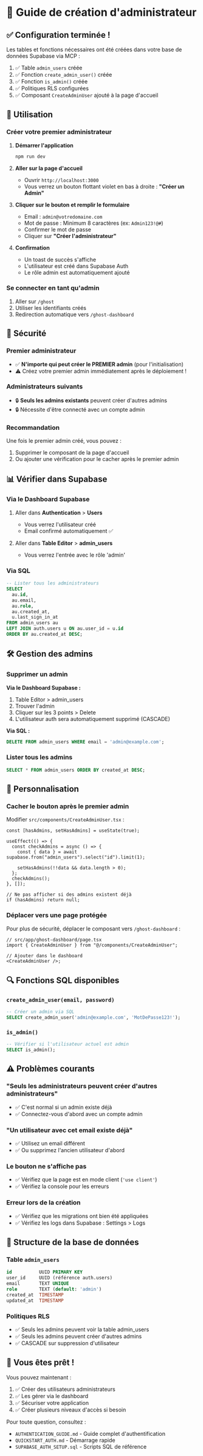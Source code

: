 # 🔑 Guide de création d'administrateur

## ✅ Configuration terminée !

Les tables et fonctions nécessaires ont été créées dans votre base de données Supabase via MCP :

1. ✅ Table `admin_users` créée
2. ✅ Fonction `create_admin_user()` créée
3. ✅ Fonction `is_admin()` créée
4. ✅ Politiques RLS configurées
5. ✅ Composant `CreateAdminUser` ajouté à la page d'accueil

## 🚀 Utilisation

### Créer votre premier administrateur

1. **Démarrer l'application**

   ```bash
   npm run dev
   ```

2. **Aller sur la page d'accueil**

   - Ouvrir `http://localhost:3000`
   - Vous verrez un bouton flottant violet en bas à droite : **"Créer un Admin"**

3. **Cliquer sur le bouton et remplir le formulaire**

   - Email : `admin@votredomaine.com`
   - Mot de passe : Minimum 8 caractères (ex: `Admin123!@#`)
   - Confirmer le mot de passe
   - Cliquer sur **"Créer l'administrateur"**

4. **Confirmation**
   - Un toast de succès s'affiche
   - L'utilisateur est créé dans Supabase Auth
   - Le rôle admin est automatiquement ajouté

### Se connecter en tant qu'admin

1. Aller sur `/ghost`
2. Utiliser les identifiants créés
3. Redirection automatique vers `/ghost-dashboard`

## 🔐 Sécurité

### Premier administrateur

- ✅ **N'importe qui peut créer le PREMIER admin** (pour l'initialisation)
- ⚠️ Créez votre premier admin immédiatement après le déploiement !

### Administrateurs suivants

- 🔒 **Seuls les admins existants** peuvent créer d'autres admins
- 🔒 Nécessite d'être connecté avec un compte admin

### Recommandation

Une fois le premier admin créé, vous pouvez :

1. Supprimer le composant de la page d'accueil
2. Ou ajouter une vérification pour le cacher après le premier admin

## 📊 Vérifier dans Supabase

### Via le Dashboard Supabase

1. Aller dans **Authentication** > **Users**

   - Vous verrez l'utilisateur créé
   - Email confirmé automatiquement ✅

2. Aller dans **Table Editor** > **admin_users**
   - Vous verrez l'entrée avec le rôle 'admin'

### Via SQL

```sql
-- Lister tous les administrateurs
SELECT
  au.id,
  au.email,
  au.role,
  au.created_at,
  u.last_sign_in_at
FROM admin_users au
LEFT JOIN auth.users u ON au.user_id = u.id
ORDER BY au.created_at DESC;
```

## 🛠️ Gestion des admins

### Supprimer un admin

**Via le Dashboard Supabase :**

1. Table Editor > admin_users
2. Trouver l'admin
3. Cliquer sur les 3 points > Delete
4. L'utilisateur auth sera automatiquement supprimé (CASCADE)

**Via SQL :**

```sql
DELETE FROM admin_users WHERE email = 'admin@example.com';
```

### Lister tous les admins

```sql
SELECT * FROM admin_users ORDER BY created_at DESC;
```

## 🎨 Personnalisation

### Cacher le bouton après le premier admin

Modifier `src/components/CreateAdminUser.tsx` :

```tsx
const [hasAdmins, setHasAdmins] = useState(true);

useEffect(() => {
  const checkAdmins = async () => {
    const { data } = await supabase.from("admin_users").select("id").limit(1);

    setHasAdmins(!!data && data.length > 0);
  };
  checkAdmins();
}, []);

// Ne pas afficher si des admins existent déjà
if (hasAdmins) return null;
```

### Déplacer vers une page protégée

Pour plus de sécurité, déplacer le composant vers `/ghost-dashboard` :

```tsx
// src/app/ghost-dashboard/page.tsx
import { CreateAdminUser } from "@/components/CreateAdminUser";

// Ajouter dans le dashboard
<CreateAdminUser />;
```

## 🔍 Fonctions SQL disponibles

### `create_admin_user(email, password)`

```sql
-- Créer un admin via SQL
SELECT create_admin_user('admin@example.com', 'MotDePasse123!');
```

### `is_admin()`

```sql
-- Vérifier si l'utilisateur actuel est admin
SELECT is_admin();
```

## ⚠️ Problèmes courants

### "Seuls les administrateurs peuvent créer d'autres administrateurs"

- ✅ C'est normal si un admin existe déjà
- ✅ Connectez-vous d'abord avec un compte admin

### "Un utilisateur avec cet email existe déjà"

- ✅ Utilisez un email différent
- ✅ Ou supprimez l'ancien utilisateur d'abord

### Le bouton ne s'affiche pas

- ✅ Vérifiez que la page est en mode client (`'use client'`)
- ✅ Vérifiez la console pour les erreurs

### Erreur lors de la création

- ✅ Vérifiez que les migrations ont bien été appliquées
- ✅ Vérifiez les logs dans Supabase : Settings > Logs

## 📝 Structure de la base de données

### Table `admin_users`

```sql
id          UUID PRIMARY KEY
user_id     UUID (référence auth.users)
email       TEXT UNIQUE
role        TEXT (default: 'admin')
created_at  TIMESTAMP
updated_at  TIMESTAMP
```

### Politiques RLS

- ✅ Seuls les admins peuvent voir la table admin_users
- ✅ Seuls les admins peuvent créer d'autres admins
- ✅ CASCADE sur suppression d'utilisateur

## 🎉 Vous êtes prêt !

Vous pouvez maintenant :

1. ✅ Créer des utilisateurs administrateurs
2. ✅ Les gérer via le dashboard
3. ✅ Sécuriser votre application
4. ✅ Créer plusieurs niveaux d'accès si besoin

Pour toute question, consultez :

- `AUTHENTICATION_GUIDE.md` - Guide complet d'authentification
- `QUICKSTART_AUTH.md` - Démarrage rapide
- `SUPABASE_AUTH_SETUP.sql` - Scripts SQL de référence
